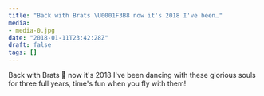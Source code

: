 ```yaml
---
title: "Back with Brats \U0001F3B8 now it's 2018 I've been…"
media:
- media-0.jpg
date: "2018-01-11T23:42:28Z"
draft: false
tags: []
---
```

Back with Brats 🎸 now it's 2018 I've been dancing with these glorious souls for three full years, time's fun when you fly with them\!
